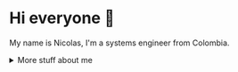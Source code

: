 # Hi everyone :wave:
My name is Nicolas, I'm a systems engineer from Colombia.

<details>
<summary>
  More stuff about me
</summary>
  
#### GitHub stats 

[![Anurag's github stats](https://github-readme-stats.vercel.app/api?username=nmuna520&show_icons=true)](https://github.com/anuraghazra/github-readme-stats)

<!--### What I do

I do Open Source. In fact, I do Open Source so much, that 95% of my work on
GitHub is free and open to everyone. I am really passionate about doing web
development, it is in my opinion the best combination of logical programming and
(sometimes) beautiful design.
-->
## My skills 📜

### Web technologies

- JavaScript
- HTML, CSS
- TypeScript
- Next.js
- Nest.js
- MySQL
- Django
- AWS Lambda, SQS, SNS, State Machina, SAM
- Serverless
- Github Actions

### Application Development

- Python
- Node.js
  
<!--
### Productivity utilities

- Microsoft Office - I am a Certified
-->
### Languages 🌐

| Language      | Proficiency                                                               |
| ------------- | ------------------------------------------------------------------------- |
| English       | C1                                                                        |
| Spanish       | Native language                                                           |

## What I'm currently learning 📚

- Machine Learning
- AWS Arch
<!--
## My own dictionary 📕:

| Word / abreviation | Meaning                                                | Note                                             |
| ------------------ | ------------------------------------------------------ | ------------------------------------------------ |
| FFO                | Fífa Friendly Office (a place where I can work safely) | Idea by [@aellopos](https://github.com/aellopos) |
-->
</details>
